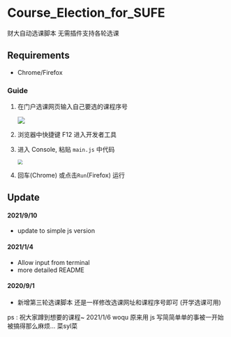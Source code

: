 # Course_Election_for_SUFE
财大自动选课脚本 无需插件支持各轮选课 

## Requirements

- Chrome/Firefox 

### Guide

1. 在门户选课网页输入自己要选的课程序号

   <img src="https://cdn.jsdelivr.net/gh/YerbaTry/images@master/img/20210910115005.png"  />

2. 浏览器中快捷键 F12 进入开发者工具

3. 进入 Console, 粘贴 `main.js` 中代码

   <img src="https://cdn.jsdelivr.net/gh/YerbaTry/images@master/img/20210910115043.png" style="zoom:67%;" />

4. 回车(Chrome) 或点击`Run`(Firefox) 运行


## Update 

#### 2021/9/10

- update to simple js version

#### 2021/1/4

- Allow input from terminal 
- more detailed README 

#### 2020/9/1

- 新增第三轮选课脚本 还是一样修改选课网址和课程序号即可 (开学选课可用)

ps : 祝大家蹲到想要的课程~
2021/1/6 woqu 原来用 js 写简简单单的事被一开始被搞得那么麻烦... 菜syl菜

